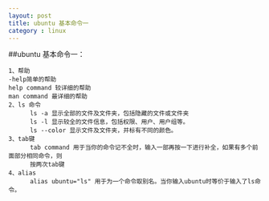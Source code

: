 ```yaml
---
layout: post
title: ubuntu 基本命令一
category : linux
---
```




##ubuntu 基本命令一：

	1、帮助
    -help简单的帮助
    help command 较详细的帮助
    man command 最详细的帮助
	2、ls 命令
	      ls -a 显示全部的文件及文件夹，包括隐藏的文件或文件夹
	      ls -l 显示较全的文件信息，包括权限、用户、用户组等。
	      ls --color 显示文件及文件夹，并标有不同的颜色。
	3、tab键
	      tab command 用于当你的命令记不全时，输入一部再按一下进行补全，如果有多个前面部分相同命令，则
	      按两次tab键
	4、alias
	      alias ubuntu="ls" 用于为一个命令取别名。当你输入ubuntu时等价于输入了ls命令。